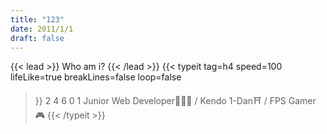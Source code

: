 ```yaml
---
title: "123"
date: 2011/1/1
draft: false
---
```

{{< lead >}}
Who am i?
{{< /lead >}}
{{< typeit 
  tag=h4
  speed=100
  lifeLike=true
  breakLines=false
  loop=false

>}}
2  4  6  0  1
Junior Web Developer👨🏻‍💻 / Kendo 1-Dan⛩️ / FPS Gamer🎮
{{< /typeit >}}
